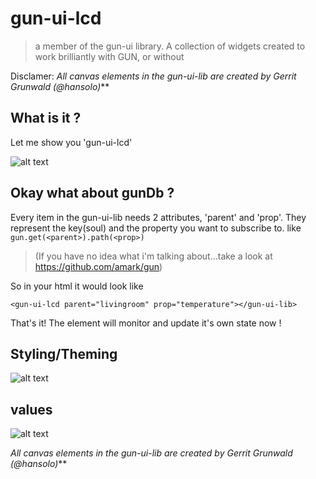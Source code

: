 gun-ui-lcd
==========
> a member of the gun-ui library.
> A collection of widgets created to work brilliantly with GUN, or without

Disclamer:
_All canvas elements in the gun-ui-lib are created by Gerrit Grunwald (@hansolo)_**

## What is it ?
Let me show you 
'gun-ui-lcd'

![alt text](https://cloud.githubusercontent.com/assets/890650/19285672/2d0dbfb0-8ffb-11e6-8b56-ef9025ce5045.jpg)

## Okay what about gunDb ?
Every item in the gun-ui-lib needs 2 attributes, 'parent'  and 'prop'. They represent the key(soul) and the property you want to subscribe to.
like `gun.get(<parent>).path(<prop>)` 
> (If you have no idea what i'm talking about...take a look at 
> https://github.com/amark/gun)

So in your html it would look like 
```
<gun-ui-lcd parent="livingroom" prop="temperature"></gun-ui-lib>
```
That's it!  The element will monitor and update it's own state now !

## Styling/Theming
![alt text](https://cloud.githubusercontent.com/assets/890650/19287504/3ffbd312-9002-11e6-826d-aa547f37bef6.png)

## values
![alt text](https://cloud.githubusercontent.com/assets/890650/19287458/192c4726-9002-11e6-84b7-a58985a2688e.png)


_All canvas elements in the gun-ui-lib are created by Gerrit Grunwald (@hansolo)_**
